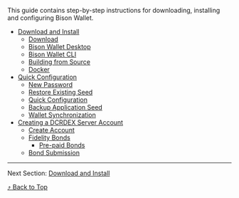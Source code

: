 <a id="top"/>

This guide contains step-by-step instructions for downloading, installing
and configuring Bison Wallet.

- [Download and Install](Download-and-Install)
  - [Download](Download-and-Install#download)
  - [Bison Wallet Desktop](Download-and-Install#bison-wallet-desktop)
  - [Bison Wallet CLI](Download-and-Install#bison-wallet-cli)
  - [Building from Source](Download-and-Install#building-from-source)
  - [Docker](Download-and-Install#docker)
- [Quick Configuration](Quick-Configuration)
  - [New Password](Quick-Configuration#new-password)
  - [Restore Existing Seed](Quick-Configuration#restore-existing-seed)
  - [Quick Configuration](Quick-Configuration#quick-configuration)
  - [Backup Application Seed](Quick-Configuration#backup-application-seed)
  - [Wallet Synchronization](Quick-Configuration#wallet-synchronization)
- [Creating a DCRDEX Server Account](Creating-a-DCRDEX-Server-Account)
  - [Create Account](Creating-a-DCRDEX-Server-Account#create-account)
  - [Fidelity Bonds](Creating-a-DCRDEX-Server-Account#fidelity-bonds)
    - [Pre-paid Bonds](Creating-a-DCRDEX-Server-Account#pre-paid-bonds)
  - [Bond Submission](Creating-a-DCRDEX-Server-Account#bond-submission)

---

Next Section: [Download and Install](Download-and-Install)

[⤴  Back to Top](#top)

